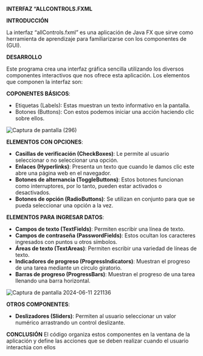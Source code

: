 **INTERFAZ “ALLCONTROLS.FXML**

**INTRODUCCIÓN**


La interfaz “allControls.fxml” es una aplicación de Java FX que sirve como herramienta de aprendizaje para familiarizarse con los componentes de (GUI).



**DESARROLLO**


Este programa crea una interfaz gráfica sencilla utilizando los diversos componentes interactivos que nos ofrece esta aplicación. Los elementos que componen la interfaz son:



**COPONENTES BÁSICOS**:

- Etiquetas (Labels): Estas muestran un texto informativo en la pantalla.
- Botones (Buttons): Con estos podemos iniciar una acción haciendo clic sobre ellos.



![Captura de pantalla (296)](https://github.com/Dayana-Sabando/InterallControls.fxml/assets/168872451/9bc376a3-31d4-4ccb-9e67-fc044cb1fa8f)




**ELEMENTOS CON OPCIONES**:
- **Casillas de verificación (CheckBoxes)**: Le permite al usuario seleccionar o no seleccionar una opción.
- **Enlaces (Hyperlinks)**: Presenta un texto que cuando le damos clic este abre una página web en el navegador.
- **Botones de alternancia (ToggleButtons)**: Estos botones funcionan como interruptores, por lo tanto, pueden estar activados o desactivados.
- **Botones de opción (RadioButtons)**: Se utilizan en conjunto para que se pueda seleccionar una opción a la vez.

**ELEMENTOS PARA INGRESAR DATOS**:

- **Campos de texto (TextFields)**: Permiten escribir una línea de texto.
- **Campos de contraseña (PasswordFields)**: Estos ocultan los caracteres ingresados con puntos u otros símbolos.
-	**Áreas de texto (TextAreas)**: Permiten escribir una variedad de líneas de texto.
-	**Indicadores de progreso (ProgressIndicators)**: Muestran el progreso de una tarea mediante un círculo giratorio.
-	**Barras de progreso (ProgressBars)**: Muestran el progreso de una tarea llenando una barra horizontal.



![Captura de pantalla 2024-06-11 221136](https://github.com/Dayana-Sabando/InterallControls.fxml/assets/168872451/1449a84f-6d1d-4fec-9a12-12ef30ff1f3f)





**OTROS COMPONENTES**:
-	**Deslizadores (Sliders)**: Permiten al usuario seleccionar un valor numérico arrastrando un control deslizante.


**CONCLUSIÓN**
El código organiza estos componentes en la ventana de la aplicación y define las acciones que se deben realizar cuando el usuario interactúa con ellos

